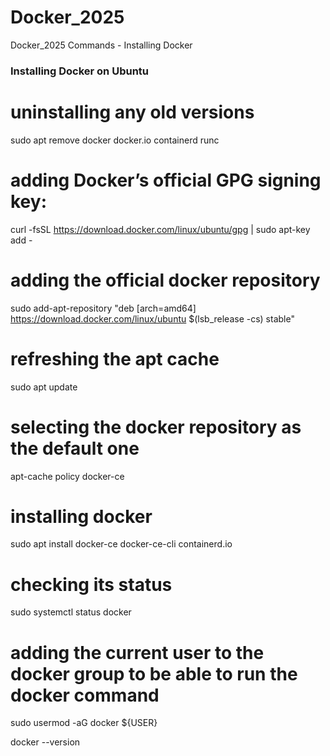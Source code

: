 # Docker_2025
Docker_2025 
Commands - Installing Docker
### Installing Docker on Ubuntu ###
 
# uninstalling any old versions
sudo apt remove docker docker.io containerd runc
 
 
#  adding Docker’s official GPG signing key:
curl -fsSL https://download.docker.com/linux/ubuntu/gpg | sudo apt-key add -
 
 
# adding the official docker repository 
sudo add-apt-repository "deb [arch=amd64] https://download.docker.com/linux/ubuntu $(lsb_release -cs) stable"
 
# refreshing the apt cache
sudo apt update
 
# selecting the docker repository as the default one
apt-cache policy docker-ce
 
# installing docker
sudo apt install docker-ce docker-ce-cli containerd.io
 
# checking its status
sudo systemctl status docker
 
# adding the current user to the docker group to be able to run the docker command
sudo usermod -aG docker ${USER}
 
docker --version
